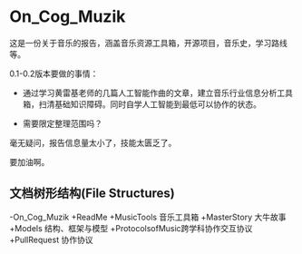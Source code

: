 # On_Cog_Muzik

这是一份关于音乐的报告，涵盖音乐资源工具箱，开源项目，音乐史，学习路线等。

0.1-0.2版本要做的事情：

- 通过学习黄雷基老师的几篇人工智能作曲的文章，建立音乐行业信息分析工具箱，扫清基础知识障碍。同时自学人工智能到最低可以协作的状态。

- 需要限定整理范围吗？

毫无疑问，报告信息量太小了，技能太匮乏了。

要加油啊。

## 文档树形结构(File Structures)

-On_Cog_Muzik
  +ReadMe
  +MusicTools 音乐工具箱
  +MasterStory 大牛故事
  +Models 结构、框架与模型
  +ProtocolsofMusic跨学科协作交互协议
  +PullRequest 协作协议
